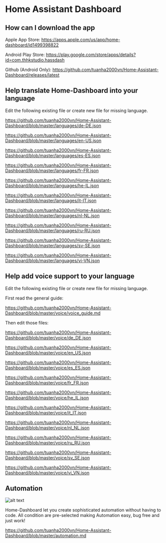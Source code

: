 # Home Assistant Dashboard

## How can I download the app
Apple App Store: https://apps.apple.com/us/app/home-dashboard/id1499398822

Android Play Store: https://play.google.com/store/apps/details?id=com.thhkstudio.hassdash

Github (Android Only): https://github.com/tuanha2000vn/Home-Assistant-Dashboard/releases/latest

## Help translate Home-Dashboard into your language

Edit the following existing file or create new file for missing language.

https://github.com/tuanha2000vn/Home-Assistant-Dashboard/blob/master/languages/de-DE.json

https://github.com/tuanha2000vn/Home-Assistant-Dashboard/blob/master/languages/en-US.json

https://github.com/tuanha2000vn/Home-Assistant-Dashboard/blob/master/languages/es-ES.json

https://github.com/tuanha2000vn/Home-Assistant-Dashboard/blob/master/languages/fr-FR.json

https://github.com/tuanha2000vn/Home-Assistant-Dashboard/blob/master/languages/he-IL.json

https://github.com/tuanha2000vn/Home-Assistant-Dashboard/blob/master/languages/it-IT.json

https://github.com/tuanha2000vn/Home-Assistant-Dashboard/blob/master/languages/nl-NL.json

https://github.com/tuanha2000vn/Home-Assistant-Dashboard/blob/master/languages/ru-RU.json

https://github.com/tuanha2000vn/Home-Assistant-Dashboard/blob/master/languages/sv-SE.json

https://github.com/tuanha2000vn/Home-Assistant-Dashboard/blob/master/languages/vi-VN.json

## Help add voice support to your language

Edit the following existing file or create new file for missing language.

First read the general guide:

https://github.com/tuanha2000vn/Home-Assistant-Dashboard/blob/master/voice/voice_guide.md

Then edit those files:

https://github.com/tuanha2000vn/Home-Assistant-Dashboard/blob/master/voice/de_DE.json

https://github.com/tuanha2000vn/Home-Assistant-Dashboard/blob/master/voice/en_US.json

https://github.com/tuanha2000vn/Home-Assistant-Dashboard/blob/master/voice/es_ES.json

https://github.com/tuanha2000vn/Home-Assistant-Dashboard/blob/master/voice/fr_FR.json

https://github.com/tuanha2000vn/Home-Assistant-Dashboard/blob/master/voice/he_IL.json

https://github.com/tuanha2000vn/Home-Assistant-Dashboard/blob/master/voice/it_IT.json

https://github.com/tuanha2000vn/Home-Assistant-Dashboard/blob/master/voice/nl_NL.json

https://github.com/tuanha2000vn/Home-Assistant-Dashboard/blob/master/voice/ru_RU.json

https://github.com/tuanha2000vn/Home-Assistant-Dashboard/blob/master/voice/sv_SE.json

https://github.com/tuanha2000vn/Home-Assistant-Dashboard/blob/master/voice/vi_VN.json

## Automation

![alt text](https://github.com/tuanha2000vn/Home-Assistant-Dashboard/blob/master/automation/a.3.1.png)

Home-Dashboard let you create sophisticated automation without having to code. All condition are pre-selected making Automation easy, bug free and just work!

https://github.com/tuanha2000vn/Home-Assistant-Dashboard/blob/master/automation.md
